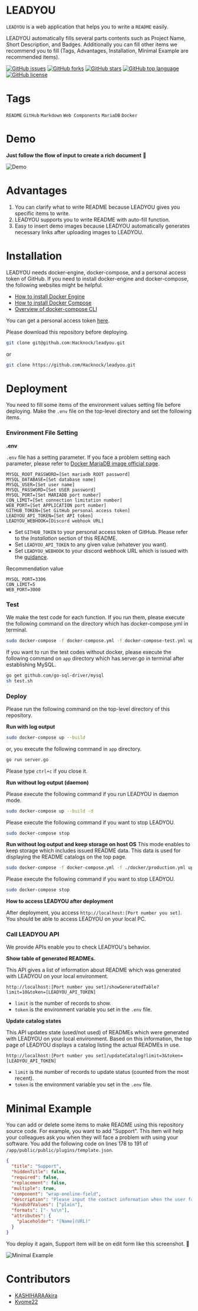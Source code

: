 # LEADYOU

<!-- # Short Description -->

`LEADYOU` is a web application that helps you to write a `README` easily.

LEADYOU automatically fills several parts contents such as Project Name, Short Description, and Badges.
Additionally you can fill other items we recommend you to fill (Tags, Advantages, Installation, Minimal Example are recommended items).

<!-- # Badges -->

[![GitHub issues](https://img.shields.io/github/issues/Hacknock/leadyou)](https://github.com/Hacknock/leadyou/issues)
[![GitHub forks](https://img.shields.io/github/forks/Hacknock/leadyou)](https://github.com/Hacknock/leadyou/network/members)
[![GitHub stars](https://img.shields.io/github/stars/Hacknock/leadyou)](https://github.com/Hacknock/leadyou/stargazers)
[![GitHub top language](https://img.shields.io/github/languages/top/Hacknock/leadyou)](https://github.com/Hacknock/leadyou/)
[![GitHub license](https://img.shields.io/github/license/Hacknock/leadyou)](https://github.com/Hacknock/leadyou/)

# Tags

`README` `GitHub` `Markdown` `Web Components` `MariaDB` `Docker`

# Demo

**Just follow the flow of input to create a rich document** 🎉

![Demo](resources/file-0.png)

# Advantages

1. You can clarify what to write README because LEADYOU gives you specific items to write.
2. LEADYOU supports you to write README with auto-fill function.
3. Easy to insert demo images because LEADYOU automatically generates necessary links after uploading images to LEADYOU.

# Installation

LEADYOU needs docker-engine, docker-compose, and a personal access token of GitHub.
If you need to install docker-engine and docker-compose, the following websites might be helpful.

- [How to install Docker Engine](https://docs.docker.com/engine/install/ubuntu/)
- [How to install Docker Compose](https://docs.docker.com/compose/install/)
- [Overview of docker-compose CLI](https://docs.docker.com/compose/reference/)

You can get a personal access token [here](https://docs.github.com/en/authentication/keeping-your-account-and-data-secure/creating-a-personal-access-token).

Please download this repository before deploying.

```sh
git clone git@github.com:Hacknock/leadyou.git
```

or

```sh
git clone https://github.com/Hacknock/leadyou.git
```

# Deployment

You need to fill some items of the environment values setting file before deploying.
Make the `.env` file on the top-level directory and set the following items.

### Environment File Setting

**.env**

`.env` file has a setting parameter. If you face a problem setting each parameter, please refer to [Docker MariaDB image official page](https://hub.docker.com/_/mariadb).

```
MYSQL_ROOT_PASSWORD=[Set mariadb ROOT password]
MYSQL_DATABASE=[Set database name]
MYSQL_USER=[Set user name]
MYSQL_PASSWORD=[Set USER password]
MYSQL_PORT=[Set MARIADB port number]
CON_LIMIT=[Set connection limitation number]
WEB_PORT=[Set APPLICATION port number]
GITHUB_TOKEN=[Set GitHub personal access token]
LEADYOU_API_TOKEN=[Set API token]
LEADYOU_WEBHOOK=[Discord webhook URL]
```

- Set `GITHUB_TOKEN` to your personal access token of GitHub. Please refer to the _Installation_ section of this README.
- Set `LEADYOU_API_TOKEN` to any given value (whatever you want).
- Set `LEADYOU_WEBHOOK` to your discord webhook URL which is issued with the [guidance](https://support.discord.com/hc/en-us/articles/228383668-Intro-to-Webhooks).

Recommendation value

```
MYSQL_PORT=3306
CON_LIMIT=5
WEB_PORT=3000
```

### Test

We make the test code for each function. If you run them, please execute the following command on the directory which has docker-compose.yml in terminal.

```sh
sudo docker-compose -f docker-compose.yml -f docker-compose-test.yml up --build --abort-on-container-exit
```

If you want to run the test codes without docker, please execute the following command on `app` directory which has server.go in terminal after establishing MySQL.

```sh
go get github.com/go-sql-driver/mysql
sh test.sh
```

### Deploy

Please run the following command on the top-level directory of this repository.

**Run with log output**

```sh
sudo docker-compose up --build
```

or, you execute the following command in `app` directory.

```sh
go run server.go
```

Please type `ctrl+c` if you close it.

**Run without log output (daemon)**

Please execute the following command if you run LEADYOU in daemon mode.

```sh
sudo docker-compose up --build -d
```

Please execute the following command if you want to stop LEADYOU.

```sh
sudo docker-compose stop
```

**Run without log output and keep storage on host OS**
This mode enables to keep storage which includes issued README data. This data is used for displaying the README catalogs on the top page.

```sh
sudo docker-compose -f docker-compose.yml -f ./docker/production.yml up --build -d
```

Please execute the following command if you want to stop LEADYOU.

```sh
sudo docker-compose stop
```

**How to access LEADYOU after deployment**

After deployment, you access `http://localhost:[Port number you set]`.
You should be able to access LEADYOU on your local PC.

### Call LEADYOU API

We provide APIs enable you to check LEADYOU's behavior.

**Show table of generated READMEs.**

This API gives a list of information about README which was generated with LEADYOU on your local environment.

```
http://localhost:[Port number you set]/showGeneratedTable?limit=10&token=[LEADYOU_API_TOKEN]
```

- `limit` is the number of records to show.
- `token` is the environment variable you set in the `.env` file.

**Update catalog states**

This API updates state (used/not used) of READMEs which were generated with LEADYOU on your local environment.
Based on this information, the top page of LEADYOU displays a catalog listing the actual READMEs in use.

```
http://localhost:[Port number you set]/updateCatalog?limit=3&token=[LEADYOU_API_TOKEN]
```

- `limit` is the number of records to update status (counted from the most recent).
- `token` is the environment variable you set in the `.env` file.

# Minimal Example

You can add or delete some items to make README using this repository source code.
For example, you want to add "Support".
This item will help your colleagues ask you when they will face a problem with using your software.
You add the following code on lines 178 to 191 of `/app/public/public/plugins/template.json`.

```json
{
  "title": "Support",
  "hiddenTitle": false,
  "required": false,
  "replacement": false,
  "multiple": true,
  "component": "wrap-oneline-field",
  "description": "Please input the contact information when the user faces some problem on using your software.",
  "kindsOfValues": ["plain"],
  "formats": ["- %s\n"],
  "attributes": {
    "placeholder": "[Name](URL)"
  }
}
```

You deploy it again, Support item will be on edit form like this screenshot. 🍻

![Minimal Example](resources/file-1.png)

# Contributors

- [KASHIHARAAkira](https://github.com/KASHIHARAAkira)
- [Kyome22](https://github.com/Kyome22)

<!-- CREATED_BY_LEADYOU_README_GENERATOR -->

